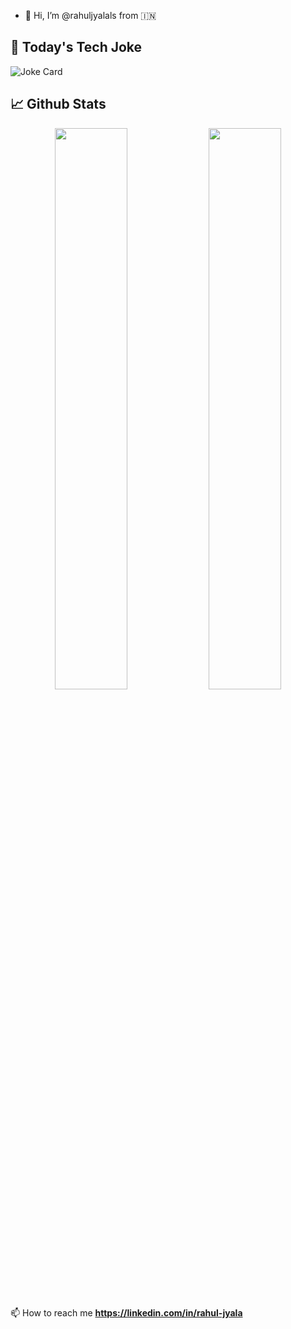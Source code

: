 - 👋 Hi, I’m @rahuljyalals from 🇮🇳


## 🎉 Today's Tech Joke

![Joke Card](https://readme-jokes.vercel.app/api?theme=vue-dark)

## 📈 Github Stats
<p align="center">
  <img width="48%" src="https://github-readme-stats.vercel.app/api?username=rjyala-godaddy&show_icons=true&hide_border=true&theme=gotham" />
  <img width="48%" src="https://github-readme-streak-stats.herokuapp.com/?user=rjyala-godaddy&hide_border=true&theme=gotham" />
</p>

📫 How to reach me **https://linkedin.com/in/rahul-jyala**
